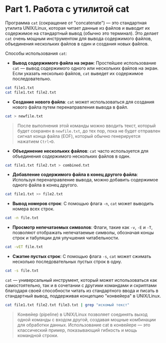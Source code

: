 # Part 1. Работа с утилитой cat

Программа `cat` (сокращение от "concatenate") — это стандартная утилита UNIX/Linux, которая читает данные из файлов и выводит их содержимое на стандартный вывод (обычно это терминал). Это делает `cat` очень мощным инструментом для вывода содержимого файлов, объединения нескольких файлов в один и создания новых файлов.

Способы использования `cat`:

- **Вывод содержимого файла на экран**: Простейшее использование `cat` — вывод содержимого одного или нескольких файлов на экран. Если указать несколько файлов, `cat` выведет их содержимое последовательно.

```zsh
cat file1.txt
cat file1.txt file2.txt
```

- **Создание нового файла**: `cat` может использоваться для создания нового файла путем перенаправления вывода в файл.

```zsh
cat > newfile.txt
```
> После выполнения этой команды можно вводить текст, который будет сохранен в `newfile.txt`, до тех пор, пока не будет отправлен сигнал конца файла (EOF), который обычно генерируется нажатием `Ctrl+D`.

- **Объединение нескольких файлов**: `cat` часто используется для объединения содержимого нескольких файлов в один.

```zsh
cat file1.txt file2.txt > combined.txt
```

- **Добавление содержимого файла в конец другого файла**: Используя перенаправление вывода, можно добавить содержимое одного файла в конец другого.

```zsh
cat file1.txt >> file2.txt
```

- **Вывод номеров строк**: С помощью флага `-n`, `cat` может выводить номера всех строк.

```zsh
cat -n file.txt
```

- **Просмотр непечатаемых символов**: Флаги, такие как `-v`, `-E` и `-T`, позволяют отображать непечатаемые символы, обозначая концы строк и табуляции для улучшения читабельности.

```zsh
cat -vET file.txt
```

- **Сжатие пустых строк**: С помощью флага `-s`, `cat` может сжимать несколько последовательных пустых строк в одну.

```zsh
cat -s file.txt
```

`cat` — универсальный инструмент, который может использоваться как самостоятельно, так и в сочетании с другими командами и скриптами благодаря своей способности читать из стандартного ввода и писать в стандартный вывод, поддерживая концепцию "конвейера" в UNIX/Linux.

```zsh
cat file1.txt file2.txt file3.txt | grep "искомый текст"
```
> Конвейер (pipeline) в UNIX/Linux позволяет соединять выход одной команды с входом другой, создавая мощные комбинации для обработки данных. Использование cat в конвейере — это классический пример, показывающий гибкость и мощь командной строки.
